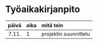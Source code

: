 # Työaikakirjanpito

| päivä | aika | mitä tein             |
| :---: | :--- | :-------------------- |
| 7.11. | 1    | projektin suunnittelu |
